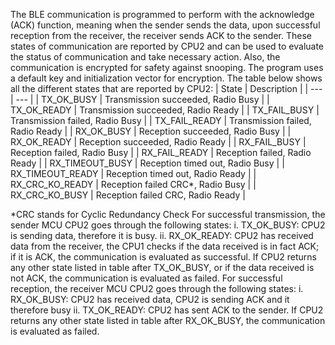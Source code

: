 The BLE communication is programmed to perform with the acknowledge (ACK) function, meaning when the sender sends the data, upon successful reception from the receiver, the receiver sends ACK to the sender. These states of communication are reported by CPU2 and can be used to evaluate the status of communication and take necessary action. Also, the communication is encrypted for safety against snooping. The program uses a default key and initialization vector for encryption.
The table below shows all the different states that are reported by CPU2:
| State	| Description |
| --- | --- |
| TX_OK_BUSY	| Transmission succeeded, Radio Busy |
| TX_OK_READY	| Transmission succeeded, Radio Ready |
| TX_FAIL_BUSY	| Transmission failed, Radio Busy |
| TX_FAIL_READY	| Transmission failed, Radio Ready |
| RX_OK_BUSY	| Reception succeeded, Radio Busy |
| RX_OK_READY	| Reception succeeded, Radio Ready |
| RX_FAIL_BUSY	| Reception failed, Radio Busy |
| RX_FAIL_READY	| Reception failed, Radio Ready |
| RX_TIMEOUT_BUSY	| Reception timed out, Radio Busy |
| RX_TIMEOUT_READY	| Reception timed out, Radio Ready |
| RX_CRC_KO_READY	| Reception failed CRC*, Radio Busy |
| RX_CRC_KO_BUSY	| Reception failed CRC, Radio Ready |

*CRC stands for Cyclic Redundancy Check
For successful transmission, the sender MCU CPU2 goes through the following states:
i.	TX_OK_BUSY: CPU2 is sending data, therefore it is busy.
ii.	RX_OK_READY: CPU2 has received data from the receiver, the CPU1 checks if the data received is in fact ACK; if it is ACK, the communication is evaluated as successful.
If CPU2 returns any other state listed in table after TX_OK_BUSY, or if the data received is not ACK, the communication is evaluated as failed.
For successful reception, the receiver MCU CPU2 goes through the following states:
i.	RX_OK_BUSY: CPU2 has received data, CPU2 is sending ACK and it therefore busy
ii.	TX_OK_READY: CPU2 has sent ACK to the sender.
If CPU2 returns any other state listed in table after RX_OK_BUSY, the communication is evaluated as failed.
